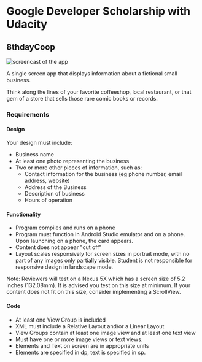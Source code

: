 # Google Developer Scholarship with Udacity

## 8thdayCoop

![screencast of the app](http://g.recordit.co/59nYj8FqGT.gif)

A single screen app that displays information about a fictional small business. 

Think along the lines of your favorite coffeeshop, local restaurant, or that gem of a store that sells those rare comic books or records. 

### Requirements
#### Design

Your design must include:
* Business name
* At least one photo representing the business
* Two or more other pieces of information, such as:
    * Contact information for the business (eg phone number, email address, website)
    * Address of the Business
    * Description of business
    * Hours of operation

#### Functionality

* Program compiles and runs on a phone
* Program must function in Android Studio emulator and on a phone. Upon launching on a phone, the card appears.
* Content does not appear "cut off"
* Layout scales responsively for screen sizes in portrait mode, with no part of any images only partially visible. Student is not responsible for responsive design in landscape mode.

Note: Reviewers will test on a Nexus 5X which has a screen size of 5.2 inches (132.08mm). It is advised you test on this size at minimum. If your content does not fit on this size, consider implementing a ScrollView.

#### Code

* At least one View Group is included
* XML must include a Relative Layout and/or a Linear Layout
* View Groups contain at least one image view and at least one text view
* Must have one or more image views or text views.
* Elements and Text on screen are in appropriate units
* Elements are specified in dp, text is specified in sp.